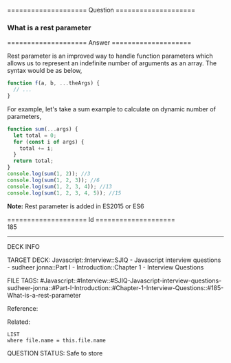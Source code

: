 ==================== Question ====================  

### What is a rest parameter  

==================== Answer ====================  

Rest parameter is an improved way to handle function parameters which allows us
to represent an indefinite number of arguments as an array. The syntax would be
as below,

```javascript
function f(a, b, ...theArgs) {
  // ...
}
```

For example, let's take a sum example to calculate on dynamic number of
parameters,

```javascript
function sum(...args) {
  let total = 0;
  for (const i of args) {
    total += i;
  }
  return total;
}
console.log(sum(1, 2)); //3
console.log(sum(1, 2, 3)); //6
console.log(sum(1, 2, 3, 4)); //13
console.log(sum(1, 2, 3, 4, 5)); //15
```

**Note:** Rest parameter is added in ES2015 or ES6

==================== Id ====================  
185

---

DECK INFO

TARGET DECK: Javascript::Interview::SJIQ - Javascript interview questions - sudheer jonna::Part I - Introduction::Chapter 1 - Interview Questions

FILE TAGS: #Javascript::#Interview::#SJIQ-Javascript-interview-questions-sudheer-jonna::#Part-I-Introduction::#Chapter-1-Interview-Questions::#185-What-is-a-rest-parameter

Reference:

Related:

```dataview
LIST
where file.name = this.file.name
```

QUESTION STATUS: Safe to store
